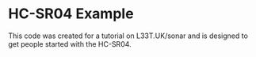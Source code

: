 # HC-SR04 Example

This code was created for a tutorial on L33T.UK/sonar and is designed to get people started with the HC-SR04.
